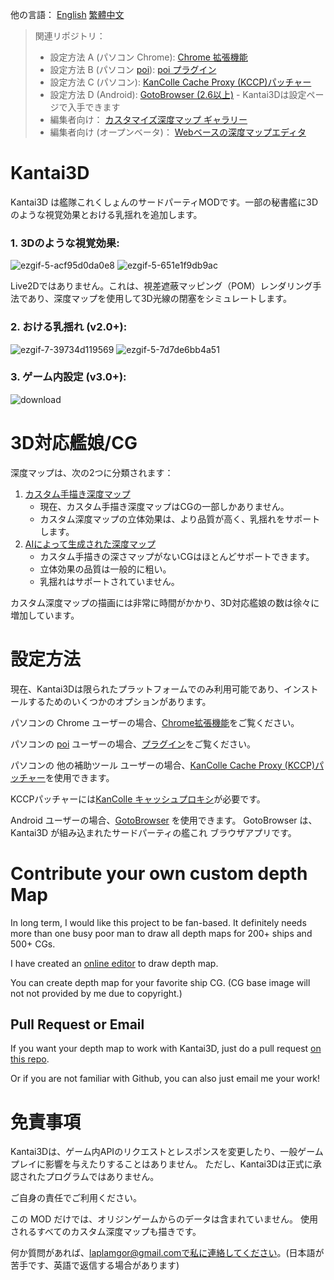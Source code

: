 

他の言語： [English](https://github.com/laplamgor/kantai3d/blob/main/README.md) [繁體中文](https://github.com/laplamgor/kantai3d/blob/main/README.zh-Hant.md)

> 関連リポジトリ：
> * 設定方法 A (パソコン Chrome): [Chrome 拡張機能](https://github.com/laplamgor/kantai3d-chrome-extension)
> * 設定方法 B (パソコン [poi](https://github.com/poooi/poi)): [poi プラグイン](https://github.com/laplamgor/kantai3d-poi-plugin)
> * 設定方法 C (パソコン): [KanColle Cache Proxy (KCCP)パッチャー](https://github.com/laplamgor/kantai3d-kccp-patcher)
> * 設定方法 D (Android): [GotoBrowser (2.6以上)](https://github.com/antest1/GotoBrowser) - Kantai3Dは設定ページで入手できます
> * 編集者向け： [カスタマイズ深度マップ ギャラリー](https://github.com/laplamgor/kantai3d-depth-maps)
> * 編集者向け (オープンベータ)： [Webベースの深度マップエディタ](https://github.com/laplamgor/kantai3d-online-editor)


# Kantai3D
Kantai3D は艦隊これくしょんのサードパーティMODです。一部の秘書艦に3Dのような視覚効果とおける乳揺れを追加します。


### 1. 3Dのような視覚効果:
![ezgif-5-acf95d0da0e8](https://user-images.githubusercontent.com/11514317/144702625-fcf94f94-adc7-4741-b098-976cf757c556.gif)
![ezgif-5-651e1f9db9ac](https://user-images.githubusercontent.com/11514317/144702627-36642582-4b92-4af7-8c58-613d7acca56e.gif)

Live2Dではありません。これは、視差遮蔽マッピング（POM）レンダリング手法であり、深度マップを使用して3D光線の閉塞をシミュレートします。

### 2. おける乳揺れ (v2.0+):

![ezgif-7-39734d119569](https://user-images.githubusercontent.com/11514317/134775124-3ceb0bc6-a425-47c9-8219-5fb181767ade.gif)
![ezgif-5-7d7de6bb4a51](https://user-images.githubusercontent.com/11514317/144702132-9954f9ad-f43a-41f3-8db9-6eceda3ca156.gif)

### 3. ゲーム内設定 (v3.0+):

![download](https://user-images.githubusercontent.com/11514317/166011636-9b9a93cc-5786-4983-91a1-963da70ce514.png)




# 3D対応艦娘/CG

深度マップは、次の2つに分類されます：
1. [カスタム手描き深度マップ](https://github.com/users/laplamgor/projects/3/views/1)
   - 現在、カスタム手描き深度マップはCGの一部しかありません。
   - カスタム深度マップの立体効果は、より品質が高く、乳揺れをサポートします。
2. [AIによって生成された深度マップ](https://github.com/isl-org/MiDaS)
   - カスタム手描きの深さマップがないCGはほとんどサポートできます。
   - 立体効果の品質は一般的に粗い。
   - 乳揺れはサポートされていません。

カスタム深度マップの描画には非常に時間がかかり、3D対応艦娘の数は徐々に増加しています。


# 設定方法

現在、Kantai3Dは限られたプラットフォームでのみ利用可能であり、インストールするためのいくつかのオプションがあります。

パソコンの Chrome ユーザーの場合、[Chrome拡張機能](https://github.com/laplamgor/kantai3d-chrome-extension)をご覧ください。

パソコンの [poi](https://github.com/poooi/poi) ユーザーの場合、[プラグイン](https://github.com/laplamgor/kantai3d-chrome-extension)をご覧ください。

パソコンの 他の補助ツール ユーザーの場合、[KanColle Cache Proxy (KCCP)パッチャー](https://github.com/laplamgor/kantai3d-kccp-patcher)を使用できます。

KCCPパッチャーには[KanColle キャッシュプロキシ](https://github.com/Tibowl/KCCacheProxy)が必要です。


Android ユーザーの場合、[GotoBrowser](https://github.com/antest1/GotoBrowser) を使用できます。 GotoBrowser は、Kantai3D が組み込まれたサードパーティの艦これ ブラウザアプリです。

# Contribute your own custom depth Map

In long term, I would like this project to be fan-based. It definitely needs more than one busy poor man to draw all depth maps for 200+ ships and 500+ CGs.

I have created an [online editor](https://github.com/laplamgor/kantai3d-online-editor) to draw depth map.

You can create depth map for your favorite ship CG. (CG base image will not not provided by me due to copyright.)

## Pull Request or Email

If you want your depth map to work with Kantai3D, just do a pull request [on this repo](https://github.com/laplamgor/kantai3d-depth-maps).

Or if you are not familiar with Github, you can also just email me your work!


# 免責事項
Kantai3Dは、ゲーム内APIのリクエストとレスポンスを変更したり、一般ゲームプレイに影響を与えたりすることはありません。
ただし、Kantai3Dは正式に承認されたプログラムではありません。

ご自身の責任でご利用ください。

この MOD だけでは、オリジンゲームからのデータは含まれていません。 使用されるすべてのカスタム深度マップも描きです。

何か質問があれば、laplamgor@gmail.comで私に連絡してください。(日本語が苦手です、英語で返信する場合があります)
